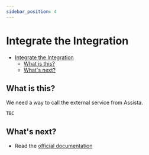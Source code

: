 ```yaml
---
sidebar_position: 4
---
```


# Integrate the Integration

- [Integrate the Integration](#integrate-the-integration)
  - [What is this?](#what-is-this)
  - [What's next?](#whats-next)

## What is this?
We need a way to call the external service from Assista.

`TBC`

## What's next?

- Read the [official documentation](https://docusaurus.io/)
